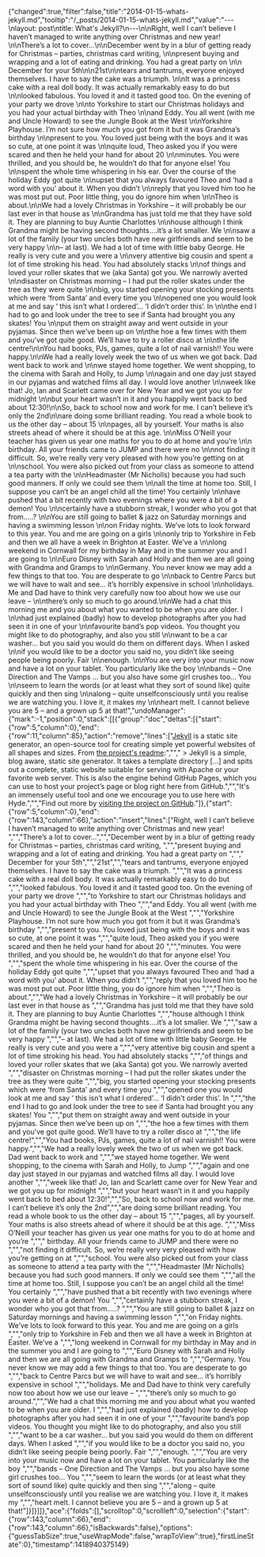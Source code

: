 {"changed":true,"filter":false,"title":"2014-01-15-whats-jekyll.md","tooltip":"/_posts/2014-01-15-whats-jekyll.md","value":"---\nlayout: post\ntitle: What's Jekyll?\n---\n\nRight, well I can’t believe I haven’t managed to write anything over Christmas and new year! \n\nThere’s a lot to cover...\n\nDecember went by in a blur of getting ready for Christmas – parties, christmas card writing, \n\npresent buying and wrapping and a lot of eating and drinking. You had a great party on \n\n December for your 5th\n\n21st\n\ntears and tantrums, everyone enjoyed themselves. I have to say the cake was a triumph. \n\nIt was a princess cake with a real doll body. It was actually remarkably easy to do but \n\nlooked fabulous. You loved it and it tasted good too. On the evening of your party we drove \n\nto Yorkshire to start our Christmas holidays and you had your actual birthday with Theo \n\nand Eddy. You all went (with me and Uncle Howard) to see the Jungle Book at the West \n\nYorkshire Playhouse. I’m not sure how much you got from it but it was Grandma’s birthday \n\npresent to you. You loved just being with the boys and it was so cute, at one point it was \n\nquite loud, Theo asked you if you were scared and then he held your hand for about 20 \n\nminutes. You were thrilled, and you should be, he wouldn’t do that for anyone else! You \n\nspent the whole time whispering in his ear. Over the course of the holiday Eddy got quite \n\nupset that you always favoured Theo and ‘had a word with you’ about it. When you didn’t \n\nreply that you loved him too he was most put out. Poor little thing, you do ignore him when \n\nTheo is about.\n\nWe had a lovely Christmas in Yorkshire – it will probably be our last ever in that house as \n\nGrandma has just told me that they have sold it. They are planning to buy Auntie Charlottes \n\nhouse although I think Grandma might be having second thoughts....it’s a lot smaller. We \n\nsaw a lot of the family (your two uncles both have new girlfriends and seem to be very happy \n\n– at last). We had a lot of time with little baby George. He really is very cute and you were a \n\nvery attentive big cousin and spent a lot of time stroking his head. You had absolutely stacks \n\nof things and loved your roller skates that we (aka Santa) got you. We narrowly averted \n\ndisaster on Christmas morning – I had put the roller skates under the tree as they were quite \n\nbig, you started opening your stocking presents which were ‘from Santa’ and every time you \n\nopened one you would look at me and say ‘ this isn’t what I ordered’... ‘I didn’t order this’. In \n\nthe end I had to go and look under the tree to see if Santa had brought you any skates! You \n\nput them on straight away and went outside in your pyjamas. Since then we’ve been up on \n\nthe hoe a few times with them and you’ve got quite good. We’ll have to try a roller disco at \n\nthe life centre!\n\nYou had books, PJs, games, quite a lot of nail varnish!! You were happy.\n\nWe had a really lovely week the two of us when we got back. Dad went back to work and \n\nwe stayed home together. We went shopping, to the cinema with Sarah and Holly, to Jump \n\nagain and one day just stayed in our pyjamas and watched films all day. I would love another \n\nweek like that! Jo, Ian and Scarlett came over for New Year and we got you up for midnight \n\nbut your heart wasn’t in it and you happily went back to bed about 12:30!\n\nSo, back to school now and work for me. I can’t believe it’s only the 2nd\n\nare doing some brilliant reading. You read a whole book to us the other day – about 15 \n\npages, all by yourself. Your maths is also streets ahead of where it should be at this age. \n\nMiss O’Neill your teacher has given us year one maths for you to do at home and you’re \n\n birthday. All your friends came to JUMP and there were no \n\nnot finding it difficult. So, we’re really very very pleased with how you’re getting on at \n\nschool. You were also picked out from your class as someone to attend a tea party with the \n\nHeadmaster (Mr Nicholls) because you had such good manners. If only we could see them \n\nall the time at home too. Still, I suppose you can’t be an angel child all the time! You certainly \n\nhave pushed that a bit recently with two evenings where you were a bit of a demon! You \n\ncertainly have a stubborn streak, I wonder who you got that from.....? \n\nYou are still going to ballet & jazz on Saturday mornings and having a swimming lesson \n\non Friday nights. We’ve lots to look forward to this year. You and me are going on a girls \n\nonly trip to Yorkshire in Feb and then we all have a week in Brighton at Easter. We’ve a \n\nlong weekend in Cornwall for my birthday in May and in the summer you and I are going to \n\nEuro Disney with Sarah and Holly and then we are all going with Grandma and Gramps to \n\nGermany. You never know we may add a few things to that too. You are desperate to go \n\nback to Centre Parcs but we will have to wait and see... it’s horribly expensive in school \n\nholidays. Me and Dad have to think very carefully now too about how we use our leave – \n\nthere’s only so much to go around.\n\nWe had a chat this morning me and you about what you wanted to be when you are older. I \n\nhad just explained (badly) how to develop photographs after you had seen it in one of your \n\nfavourite band’s pop videos. You thought you might like to do photography, and also you still \n\nwant to be a car washer... but you said you would do them on different days. When I asked \n\nif you would like to be a doctor you said no, you didn’t like seeing people being poorly. Fair \n\nenough. \n\nYou are very into your music now and have a lot on your tablet. You particularly like the boy \n\nbands – One Direction and The Vamps ... but you also have some girl crushes too... You \n\nseem to learn the words (or at least what they sort of sound like) quite quickly and then sing \n\nalong – quite unselfconsciously until you realise we are watching you. I love it, it makes my \n\nheart melt. I cannot believe you are 5 – and a grown up 5 at that!","undoManager":{"mark":-1,"position":0,"stack":[[{"group":"doc","deltas":[{"start":{"row":5,"column":0},"end":{"row":11,"column":85},"action":"remove","lines":["[Jekyll](http://jekyllrb.com) is a static site generator, an open-source tool for creating simple yet powerful websites of all shapes and sizes. From [the project's readme](https://github.com/mojombo/jekyll/blob/master/README.markdown):","","  > Jekyll is a simple, blog aware, static site generator. It takes a template directory [...] and spits out a complete, static website suitable for serving with Apache or your favorite web server. This is also the engine behind GitHub Pages, which you can use to host your project’s page or blog right here from GitHub.","","It's an immensely useful tool and one we encourage you to use here with Hyde.","","Find out more by [visiting the project on GitHub](https://github.com/mojombo/jekyll)."]},{"start":{"row":5,"column":0},"end":{"row":143,"column":66},"action":"insert","lines":["Right, well I can’t believe I haven’t managed to write anything over Christmas and new year! ","","There’s a lot to cover...","","December went by in a blur of getting ready for Christmas – parties, christmas card writing, ","","present buying and wrapping and a lot of eating and drinking. You had a great party on ",""," December for your 5th","","21st","","tears and tantrums, everyone enjoyed themselves. I have to say the cake was a triumph. ","","It was a princess cake with a real doll body. It was actually remarkably easy to do but ","","looked fabulous. You loved it and it tasted good too. On the evening of your party we drove ","","to Yorkshire to start our Christmas holidays and you had your actual birthday with Theo ","","and Eddy. You all went (with me and Uncle Howard) to see the Jungle Book at the West ","","Yorkshire Playhouse. I’m not sure how much you got from it but it was Grandma’s birthday ","","present to you. You loved just being with the boys and it was so cute, at one point it was ","","quite loud, Theo asked you if you were scared and then he held your hand for about 20 ","","minutes. You were thrilled, and you should be, he wouldn’t do that for anyone else! You ","","spent the whole time whispering in his ear. Over the course of the holiday Eddy got quite ","","upset that you always favoured Theo and ‘had a word with you’ about it. When you didn’t ","","reply that you loved him too he was most put out. Poor little thing, you do ignore him when ","","Theo is about.","","We had a lovely Christmas in Yorkshire – it will probably be our last ever in that house as ","","Grandma has just told me that they have sold it. They are planning to buy Auntie Charlottes ","","house although I think Grandma might be having second thoughts....it’s a lot smaller. We ","","saw a lot of the family (your two uncles both have new girlfriends and seem to be very happy ","","– at last). We had a lot of time with little baby George. He really is very cute and you were a ","","very attentive big cousin and spent a lot of time stroking his head. You had absolutely stacks ","","of things and loved your roller skates that we (aka Santa) got you. We narrowly averted ","","disaster on Christmas morning – I had put the roller skates under the tree as they were quite ","","big, you started opening your stocking presents which were ‘from Santa’ and every time you ","","opened one you would look at me and say ‘ this isn’t what I ordered’... ‘I didn’t order this’. In ","","the end I had to go and look under the tree to see if Santa had brought you any skates! You ","","put them on straight away and went outside in your pyjamas. Since then we’ve been up on ","","the hoe a few times with them and you’ve got quite good. We’ll have to try a roller disco at ","","the life centre!","","You had books, PJs, games, quite a lot of nail varnish!! You were happy.","","We had a really lovely week the two of us when we got back. Dad went back to work and ","","we stayed home together. We went shopping, to the cinema with Sarah and Holly, to Jump ","","again and one day just stayed in our pyjamas and watched films all day. I would love another ","","week like that! Jo, Ian and Scarlett came over for New Year and we got you up for midnight ","","but your heart wasn’t in it and you happily went back to bed about 12:30!","","So, back to school now and work for me. I can’t believe it’s only the 2nd","","are doing some brilliant reading. You read a whole book to us the other day – about 15 ","","pages, all by yourself. Your maths is also streets ahead of where it should be at this age. ","","Miss O’Neill your teacher has given us year one maths for you to do at home and you’re ",""," birthday. All your friends came to JUMP and there were no ","","not finding it difficult. So, we’re really very very pleased with how you’re getting on at ","","school. You were also picked out from your class as someone to attend a tea party with the ","","Headmaster (Mr Nicholls) because you had such good manners. If only we could see them ","","all the time at home too. Still, I suppose you can’t be an angel child all the time! You certainly ","","have pushed that a bit recently with two evenings where you were a bit of a demon! You ","","certainly have a stubborn streak, I wonder who you got that from.....? ","","You are still going to ballet & jazz on Saturday mornings and having a swimming lesson ","","on Friday nights. We’ve lots to look forward to this year. You and me are going on a girls ","","only trip to Yorkshire in Feb and then we all have a week in Brighton at Easter. We’ve a ","","long weekend in Cornwall for my birthday in May and in the summer you and I are going to ","","Euro Disney with Sarah and Holly and then we are all going with Grandma and Gramps to ","","Germany. You never know we may add a few things to that too. You are desperate to go ","","back to Centre Parcs but we will have to wait and see... it’s horribly expensive in school ","","holidays. Me and Dad have to think very carefully now too about how we use our leave – ","","there’s only so much to go around.","","We had a chat this morning me and you about what you wanted to be when you are older. I ","","had just explained (badly) how to develop photographs after you had seen it in one of your ","","favourite band’s pop videos. You thought you might like to do photography, and also you still ","","want to be a car washer... but you said you would do them on different days. When I asked ","","if you would like to be a doctor you said no, you didn’t like seeing people being poorly. Fair ","","enough. ","","You are very into your music now and have a lot on your tablet. You particularly like the boy ","","bands – One Direction and The Vamps ... but you also have some girl crushes too... You ","","seem to learn the words (or at least what they sort of sound like) quite quickly and then sing ","","along – quite unselfconsciously until you realise we are watching you. I love it, it makes my ","","heart melt. I cannot believe you are 5 – and a grown up 5 at that!"]}]}]]},"ace":{"folds":[],"scrolltop":0,"scrollleft":0,"selection":{"start":{"row":143,"column":66},"end":{"row":143,"column":66},"isBackwards":false},"options":{"guessTabSize":true,"useWrapMode":false,"wrapToView":true},"firstLineState":0},"timestamp":1418940375149}